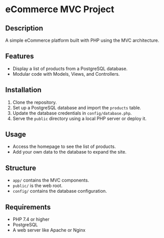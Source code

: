 # eCommerce MVC Project

## Description
A simple eCommerce platform built with PHP using the MVC architecture.

## Features
- Display a list of products from a PostgreSQL database.
- Modular code with Models, Views, and Controllers.

## Installation
1. Clone the repository.
2. Set up a PostgreSQL database and import the `products` table.
3. Update the database credentials in `config/database.php`.
4. Serve the `public` directory using a local PHP server or deploy it.

## Usage
- Access the homepage to see the list of products.
- Add your own data to the database to expand the site.

## Structure
- `app/` contains the MVC components.
- `public/` is the web root.
- `config/` contains the database configuration.

## Requirements
- PHP 7.4 or higher
- PostgreSQL
- A web server like Apache or Nginx
